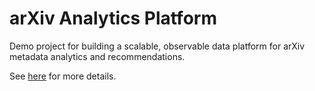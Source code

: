 # arXiv Analytics Platform

Demo project for building a scalable, observable data platform for arXiv metadata analytics and recommendations.

See [here](./docs/README.md) for more details.